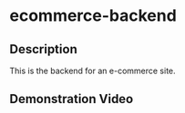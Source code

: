 # ecommerce-backend

## Description
This is the backend for an e-commerce site.

## Demonstration Video
